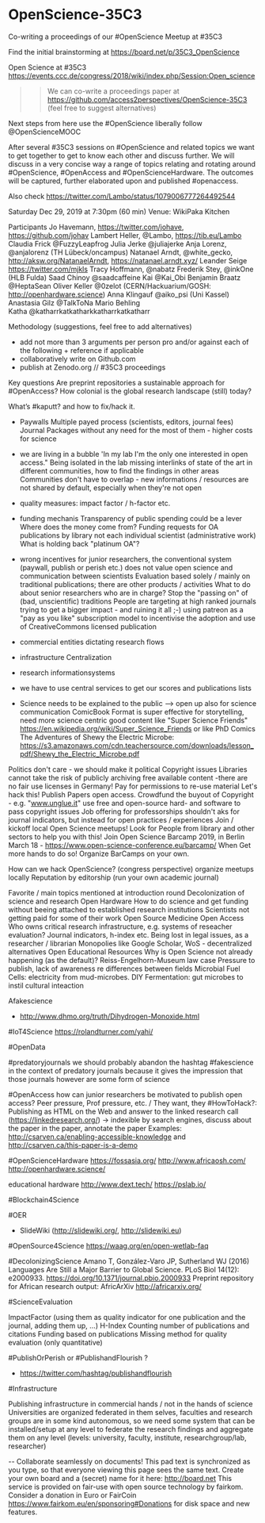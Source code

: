 # OpenScience-35C3
Co-writing a proceedings of our #OpenScience Meetup at #35C3


Find the initial brainstorming at https://board.net/p/35C3_OpenScience

Open Science at #35C3
https://events.ccc.de/congress/2018/wiki/index.php/Session:Open_science
>> We can co-write a proceedings paper at https://github.com/access2perspectives/OpenScience-35C3 (feel free to suggest alternatives)

Next steps from here
use the #OpenScience liberally
follow @OpenScienceMOOC ‏
 

After several #35C3 sessions on #OpenScience and related topics we want to get together to get to know each other and discuss further. 
We will discuss in a very concise way a range of topics relating and rotating around #OpenScience, #OpenAccess and #OpenScienceHardware. The outcomes will be captured, further elaborated upon and published #openaccess.

Also check https://twitter.com/Lambo/status/1079006777264492544

Saturday Dec 29, 2019 at 7:30pm (60 min)
Venue: WikiPaka Kitchen

Participants
Jo Havemann, https://twitter.com/johave, https://github.com/johav
Lambert Heller, @Lambo, https://tib.eu/Lambo
Claudia Frick @FuzzyLeapfrog
Julia Jerke @juliajerke
Anja Lorenz, @anjalorenz (TH Lübeck/oncampus)
Natanael Arndt, @white_gecko, http://aksw.org/NatanaelArndt, https://natanael.arndt.xyz/
Leander Seige https://twitter.com/mjkls 
Tracy Hoffmann, @nabatz
      Frederik  Stey, @inkOne (HLB Fulda)
      Saad Chinoy @saadcaffeine
      Kai @Kai_Obi
      Benjamin Braatz @HeptaSean
      Oliver Keller @0zelot (CERN/Hackuarium/GOSH: http://openhardware.science)
      Anna Klingauf @aiko_psi (Uni Kassel)
      Anastasia Gilz @TalkToNa
      Mario Behling  
     Katha @katharrkatkatharkkatharrkatkatharr

Methodology (suggestions, feel free to add alternatives)
- add not more than 3 arguments per person pro and/or against each of the following + reference if applicable
- collaboratively write on Github.com
- publish at Zenodo.org // #35C3 proceedings

Key questions
Are preprint repositories a sustainable approach for #OpenAccess?
How colonial is the global research landscape (still) today?

What’s #kaputt? and how to fix/hack it.
- Paywalls
Multiple payed process (scientists, editors, journal fees)
Journal Packages without any need for the most of them - higher costs for science
- we are living in a bubble
'In my lab I'm the only one interested in open access." 
Being isolated in the lab
missing interlinks of state of the art in different communities, how to find the findings in other areas
Communities don't have to overlap - new informations / resources are not shared by default, especially when they're not open
- quality measures: impact factor / h-factor etc.
- funding mechanis
Transparency of public spending could be a lever
Where does the money come from?
Funding requests for OA publications by library not each individual scientist (administrative work)
What is holding back "platinum OA"?
- wrong incentives for junior researchers, the conventional system (paywall, publish or perish etc.) does not value open science and communication between scientists
Evaluation based solely / mainly on traditional publications; there are other products / activities
What to do about senior researchers who are in charge?
Stop the "passing on" of (bad, unscientific) traditions
People are targeting at high ranked journals trying to get a bigger impact - and ruining it all ;-)
using patreon as a "pay as you like" subscription model to incentivise the adoption and use of CreativeCommons licensed publication
- commercial entities dictating research flows

- infrastructure
Centralization
- research informationsystems 

- we have to use central services to get our scores and publications lists

- Science needs to be explained to the public --> open up also for science communication
ComicBook Format is super effective for storytelling, need more science centric good content like "Super Science Friends" https://en.wikipedia.org/wiki/Super_Science_Friends or like PhD Comics 
The Adventures of Shewy the Electric Microbe: https://s3.amazonaws.com/cdn.teachersource.com/downloads/lesson_pdf/Shewy_the_Electric_Microbe.pdf

Politics don't care - we should make it political
Copyright issues
Libraries cannot take the risk of publicly archiving free available content -there are no fair use licenses in Germany!
Pay for permissions to re-use material
Let's hack this! 
Publish Papers open access. 
Crowdfund the buyout of Copyright - e.g. "www.unglue.it"
use free and open-source hard- and software to pass copyright issues
Job offering for professorships shouldn't aks for journal indicators, but instead for open practices / experiences
Join / kickoff local Open Science meetups! Look for People from library and other sectors to help you with this!
Join Open Science Barcamp 2019, in Berlin March 18 - https://www.open-science-conference.eu/barcamp/
When 
Get more hands to do so! Organize BarCamps on your own.

How can we hack OpenScience?
(congress perspective)
organize meetups locally 
Reputation by editorship (run your own academic journal)


Favorite / main topics mentioned at introduction round
Decolonization of science and research
Open Hardware
How to do science and get funding without beeing attached to established research institutions
Scientists not getting paid for some of their work
Open Source Medicine
Open Access
Who owns critical research infrastructure, e.g. systems of reseacher evaluation?
Journal indicators, h-index etc.
Being lost in legal issues, as a researcher / librarian 
Monopolies like Google Scholar, WoS - decentralized alternatives
Open Educational Resources
Why is Open Science not already happening (as the default)?
Reiss-Engelhorn-Museum law case
Pressure to publish, lack of awareness re differences between fields
Microbial Fuel Cells: electricity from mud-microbes.
DIY Fermentation: gut microbes to instil cultural inteaction

Afakescience 
- http://www.dhmo.org/truth/Dihydrogen-Monoxide.html


#IoT4Science
https://rolandturner.com/yahi/


#OpenData

#predatoryjournals 
we should probably abandon the hashtag #fakescience in the context of predatory journals because it gives the impression that those journals however are some form of science

#OpenAccess
how can junior researchers be motivated to publish open access? Peer pressure, Prof pressure, etc. / They want, they 
#HowToHack?: Publishing as HTML on the Web and answer to the linked research call (https://linkedresearch.org/) -> indexible by search engines, discuss about the paper in the paper, annotate the paper
Examples: http://csarven.ca/enabling-accessible-knowledge and http://csarven.ca/this-paper-is-a-demo

#OpenScienceHardware
https://fossasia.org/
http://www.africaosh.com/
http://openhardware.science/

educational hardware
http://www.dext.tech/
https://pslab.io/

#Blockchain4Science

#OER
- SlideWiki (http://slidewiki.org/, http://slidewiki.eu)

#OpenSource4Science
https://waag.org/en/open-wetlab-faq


#DecolonizingScience
Amano T, González-Varo JP, Sutherland WJ (2016) Languages Are Still a Major Barrier to Global Science. PLoS Biol 14(12): e2000933. https://doi.org/10.1371/journal.pbio.2000933
Preprint repository for African research output: AfricArXiv http://africarxiv.org/

#ScienceEvaluation

ImpactFactor (using them as quality indicator for one publication and the journal, adding them up, ...)
H-Index
Counting number of publications and citations
Funding based on publications
Missing method for quality evaluation (only quantitative)

#PublishOrPerish or #PublishandFlourish ?
- https://twitter.com/hashtag/publishandflourish

#Infrastructure

Publishing infrastructure in commercial hands / not in the hands of science
Universities are organized federated in them selves, faculties and research groups are in some kind autonomous, so we need some system that can be installed/setup at any level to federate the research findings and aggregate them on any level (levels: university, faculty, institute, researchgroup/lab, researcher)

--
Collaborate seamlessly on documents! This pad text is synchronized as you type, so that everyone viewing this page sees the same text. 
Create your own board and a (secret) name for it here: http://board.net This service is provided on fair-use with open source technology by fairkom. 
Consider a donation in Euro or FairCoin https://www.fairkom.eu/en/sponsoring#Donations for disk space and new features. 
